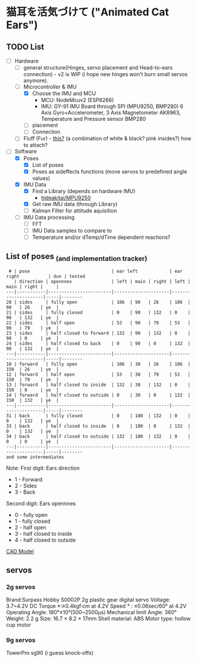# 猫耳を活気づけて ("Animated Cat Ears")

## TODO List
- [ ] Hardware 
  - [ ] general structure(Hinges, servo placement and Head-to-ears connection) - v2 is WIP (i hope new hinges won't burn small servos anymore).
  - [ ] Microcontroller & IMU
    - [x] Choose the IMU and MCU 
      - MCU: NodeMcuv2 (ESP8266)
      - IMU: GY-91 IMU Board through SPI (MPU9250, BMP280) 6 Axis Gyro+Accelerometer, 3 Axis Magnetometer AK8963, Temperature and Pressure sensor BMP280
    - [ ] placement
    - [ ] Connection
  - [ ] Fluff (Fur) - [this?](https://www.amazon.de/WLLHYF-zotteligen-flauschige-Stuhlabdeckung-Weihnachten/dp/B0BJKKF45H) (a combination of white & black? pink insides?) how to attach?

- [ ] Software
  - [x] Poses 
    - [x] List of poses 
    - [x] Poses as sideffects functions (move servos to predefined angle values)
  - [x] IMU Data
    - [x] Find a Library (depends on hardware IMU)
      - [hideakitai/MPU9250](https://github.com/hideakitai/MPU9250)
    - [x] Get raw IMU data (through Library)
    - [ ] Kalman Filter for attitude aquisition
  - [ ] IMU Data processing
    - [ ] FFT
    - [ ] IMU Data samples to compare to
    - [ ] Temperature and/or dTemp/dTime dependent reactions?

## List of poses <sub>(and implementation tracker)</sub>
```
 # | pose                               | ear left            | ear right           | dun | tested
   | direction | opennnes               | left | main | right | left | main | right |     |
---|-----------|------------------------|---------------------|---------------------|-----|--------
20 | sides     | fully open             | 106  | 90   | 26    | 106  | 90   | 26    | ye  |
21 | sides     | fully closed           | 0    | 90   | 132   | 0    | 90   | 132   | ye  |
22 | sides     | half open              | 53   | 90   | 79    | 53   | 90   | 79    | ye  |
23 | sides     | half closed to forward | 132  | 90   | 132   | 0    | 90   | 0     | ye  |
24 | sides     | half closed to back    | 0    | 90   | 0     | 132  | 90   | 132   | ye  |
---|-----------|------------------------|---------------------|---------------------|-----|--------
10 | forward   | fully open             | 106  | 30   | 26    | 106  | 150  | 26    | ye  |
12 | forward   | half open              | 53   | 30   | 79    | 53   | 150  | 79    | ye  |
13 | forward   | half closed to inside  | 132  | 30   | 132   | 0    | 150  | 0     | ye  |
14 | forward   | half closed to outside | 0    | 30   | 0     | 132  | 150  | 132   | ye  |
---|-----------|------------------------|---------------------|---------------------|-----|--------
31 | back      | fully closed           | 0    | 180  | 132   | 0    | 0    | 132   | ye  |
33 | back      | half closed to inside  | 0    | 180  | 0     | 132  | 0    | 132   | ye  |
34 | back      | half closed to outside | 132  | 180  | 132   | 0    | 0    | 0     | ye  |
---|-----------|------------------------|---------------------|---------------------|-----|--------
and some intermediates
```
Note:
First digit: Ears direction
  - 1 - Forward
  - 2 - Sides 
  - 3 - Back

Second digit: Ears opennnes
  - 0 - fully open 
  - 1 - fully closed
  - 2 - half open
  - 3 - half closed to inside
  - 4 - half closed to outside

[CAD Model](https://cad.onshape.com/documents/12e9aba77e87c6321bec619e/w/794df45025b857e20fcdd77e/e/3349def638c04338ac328868?renderMode=0&uiState=658ed7810e636f5b707b00f6)

## servos

### 2g servos
Brand:Surpass Hobby
S0002P 2g plastic gear digital servo
Voltage: 3.7\~4.2V DC
Torque *:≥0.4kgf·cm at 4.2V
Speed * : ≤0.06sec/60° at 4.2V
Operating Angle: 180°±10°(500\~2500μs)
Mechanical limit Angle: 360°
Weight: 2.2 g
Size: 16.7 × 8.2 × 17mm
Shell material: ABS
Motor type: hollow cup motor

### 9g servos
TowerPro sg90 (i guess knock-offs)
